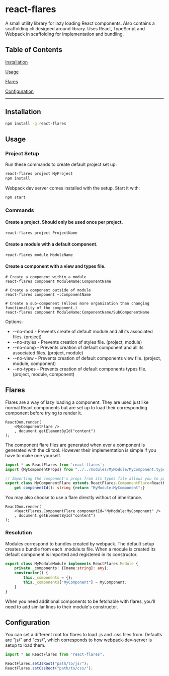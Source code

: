# react-flares
A small utility library for lazy loading React components. Also contains a scaffolding cli designed around library. Uses React, TypeScript and Webpack in scaffolding for implementation and bundling.

## Table of Contents
[Installation](#installation)

[Usage](#usage)

[Flares](#flares)

[Configuration](#configuration)

---

## Installation
```bash
npm install -g react-flares
```

## Usage
### Project Setup
Run these commands to create default project set up:
```bash
react-flares project MyProject
npm install
```
Webpack dev server comes installed with the setup. Start it with:
```bash
npm start
```

### Commands
#### Create a project. Should only be used once per project.
```bash
react-flares project ProjectName
```
#### Create a module with a default component.
```bash
react-flares module ModuleName 
```
#### Create a component with a view and types file.
```base
# Create a component within a module
react-flares component ModuleName:ComponentName

# Create a component outside of module
react-flares component ~:ComponentName

# Create a sub-component (Allows more organization than changing functionality of the component.)
react-flares component ModuleName:ComponentName/SubComponentName
```
Options:
* --no-mod - Prevents create of default module and all its associated files. (project)
* --no-styles - Prevents creation of styles file. (project, module)
* --no-comp - Prevents creation of default component and all its associated files. (project, module)
* --no-view - Prevents creation of default components view file. (project, module, component)
* --no-types - Prevents creation of default components types file. (project, module, component)

## Flares
Flares are a way of lazy loading a component. They are used just like normal React components but are set up to load their corresponding component before trying to render it.
```tsx
ReactDom.render(
    <MyComponentFlare />
    , document.getElementById("content")
);
```
The component flare files are generated when ever a component is generated with the cli tool. However their implementation is simple if you have to make one yourself.
```ts
import * as ReactFlares from 'react-flares';
import {MyComponentProps} from "../../modules/MyModule/MyComponent.types";

// Importing the component's props from its types file allows you to pass the same props to the flare as you would to the regular component
export class MyComponentFlare extends ReactFlares.ComponentFlare<ReactFlares.ComponentFlareProps & MyComponentProps> {
    get componentId(): string {return "MyModule:MyComponent";}
```
You may also choose to use a flare directly without of inheritance.
```tsx
ReactDom.render(
    <ReactFlares.ComponentFlare componentId="MyModule:MyComponent" />
    , document.getElementById("content")
);
```

### Resolution
Modules correspond to bundles created by webpack. The default setup creates a bundle from each .module.ts file. When a module is created its default component is imported and registered in its constructor.
```ts
export class MyModuleModule implements ReactFlares.Module {
    private _components: {[name:string]: any};
    constructor() {
        this._components = {};
        this._components["MyComponent"] = MyComponent;
    }
}
```
When you need additional components to be fetchable with flares, you'll need to add similar lines to their module's constructor.

## Configuration
You can set a different root for flares to load .js and .css files from. Defaults are "js/" and "css/", which corresponds to how webpack-dev-server is setup to load them.
```ts
import * as ReactFlares from "react-flares";

ReactFlares.setJsRoot("path/to/js/");
ReactFlares.setCssRoot("path/to/css/");
```

